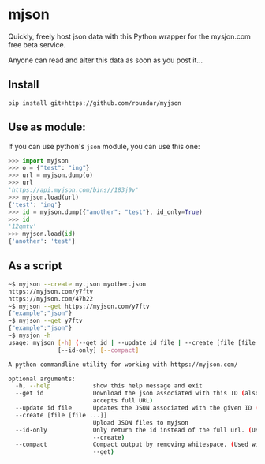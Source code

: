 # mjson
  

Quickly, freely host json data with this Python wrapper for the mysjon.com free beta service.

Anyone can read and alter this data as soon as you post it...

## Install
`pip install git+https://github.com/roundar/myjson`

## Use as module:

If you can use python's `json` module, you can use this one:

``` python
>>> import myjson
>>> o = {"test": "ing"}
>>> url = myjson.dump(o)
>>> url
'https://api.myjson.com/bins//183j9v'
>>> myjson.load(url)
{'test': 'ing'}
>>> id = myjson.dump({"another": "test"}, id_only=True)
>>> id
'12qmtv'
>>> myjson.load(id)
{'another': 'test'}

```

## As a script
```bash
~$ myjson --create my.json myother.json
https://myjson.com/y7ftv
https://myjson.com/47h22
~$ myjson --get https://myjson.com/y7ftv
{"example":"json"}
~$ myjson --get y7ftv
{"example":"json"}
~$ mysjon -h
usage: myjson [-h] (--get id | --update id file | --create [file [file ...]])
              [--id-only] [--compact]

A python commandline utility for working with https://myjson.com/

optional arguments:
  -h, --help            show this help message and exit
  --get id              Download the json associated with this ID (also
                        accepts full URL)
  --update id file      Updates the JSON associated with the given ID (or URL)
  --create [file [file ...]]
                        Upload JSON files to myjson
  --id-only             Only return the id instead of the full url. (Used with
                        --create)
  --compact             Compact output by removing whitespace. (Used with
                        --get)
```